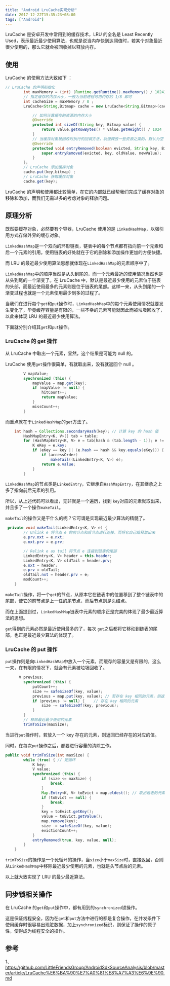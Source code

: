 ```yaml
---
title: "Android LruCache实现分析"
date: 2017-12-22T15:35:23+08:00
tags: ["Android"]
---
```



LruCache 是安卓开发中常用到的缓存技术，LRU 的全名是 Least Recently Used，表示最近最少使用算法，也就是说当内存快到达阈值时，若某个对象最近很少使用的，那么它就会被回收掉以释放内存。

<!--more-->

## 使用
LruCache 的使用方法大致如下 ：
``` java
// LruCache 的声明初始化
        int maxMemory = (int) (Runtime.getRuntime().maxMemory() / 1024);
        // 指定缓存的内存大小，一般为当前进程可用内存的 1/8 即可
        int cacheSize = maxMemory / 8 ;
        LruCache<String,Bitmap> cache = new LruCache<String,Bitmap>(cacheSize){

            // 如何计算缓存的资源的内存大小
            @Override
            protected int sizeOf(String key, Bitmap value) {
                return value.getRowBytes() * value.getHeight() / 1024 ;
            }
            // 当缓存对象被回收时执行的回调方法，以便释放一些资源之类的，默认为空
            @Override
            protected void entryRemoved(boolean evicted, String key, Bitmap oldValue, Bitmap newValue) {
                super.entryRemoved(evicted, key, oldValue, newValue);
            }
        };
        // LruCache 添加缓存对象
        cache.put(key,bitmap) ;
        // LruCache 获取缓存对象
        cache.get(key);
```

LruCache 的声明和使用都比较简单，在它的内部就已经帮我们完成了缓存对象的移除和添加，而我们无需过多的考虑对象的释放问题。


## 原理分析

既然要缓存对象，必然要有个容器，LruCache 使用的是 `LinkedHashMap`，以强引用方式存储外界的缓存对象。

`LinkedHashMap`是一个双向的环形链表，链表中的每个节点都有指向前一个元素和后一个元素的引用。使用链表的好处就在于它的删除和添加操作更加的方便快捷。

而 LRU 的最近最少使用算法思想就体现在`LinkedHashMap`的元素顺序中了。

`LinkedHashMap`中的顺序当然是从头到尾的，而一个元素最近的使用情况当然也是从头到尾的一个渐变了。在 LruCache 中，默认是最近最少使用的元素位于链表的头部，而最近使用最多的元素则是位于链表的尾部。这样一来，从头到尾的一个渐变过程也就是一个元素使用最少到多的过程了。

当我们在进行每个`get`和`put`操作时，`LinkedHashMap`中的每个元素使用情况就要发生变化了，毕竟缓存容量是有限的，一些不幸的元素可能就因此而被垃圾回收了，以此来体现 LRU 的最近最少使用算法。

下面就分别介绍其`get`和`put`操作。


### LruCache 的 get 操作

从 LruCache 中取出一个元素，显然，这个结果是可能为 null 的。

LruCache 使用`get`操作很简单，有就取出来，没有就返回个 null 。
``` java
		V mapValue;
        synchronized (this) {
            mapValue = map.get(key);
            if (mapValue != null) {
                hitCount++;
                return mapValue;
            }
            missCount++;
        }
```
而重点就在于`LinkedHashMap`的`get`方法了。

``` java
	int hash = Collections.secondaryHash(key); // 计算 key 的 hash 值
        HashMapEntry<K, V>[] tab = table;
        for (HashMapEntry<K, V> e = tab[hash & (tab.length - 1)]; e != null; e = e.next) {
            K eKey = e.key;
            if (eKey == key || (e.hash == hash && key.equals(eKey))) {
                if (accessOrder)
                    makeTail((LinkedEntry<K, V>) e);
                return e.value;
            }
        }
```
`LinkedHashMap`的节点类是`LinkedEntry`，它继承自`HashMapEntry`，在其继承之上多了指向前后元素的引用。

所以，从上述代码可以看出，无非就是一个遍历，找到 `key`对应的元素就取出来，并且多了一个操作`makeTail`。

`makeTail`的操作又是干什么的呢？它可谓是实现最近最少算法的精髓了。

``` java
 private void makeTail(LinkedEntry<K, V> e) {
        // Unlink e 将节点 e 的前节点和后节点进行连接，而将它自己给释放出来
        e.prv.nxt = e.nxt;
        e.nxt.prv = e.prv;

        // Relink e as tail 将节点 e 连接到链表的尾部
        LinkedEntry<K, V> header = this.header;
        LinkedEntry<K, V> oldTail = header.prv;
        e.nxt = header;
        e.prv = oldTail;
        oldTail.nxt = header.prv = e;
        modCount++;
    }
```

`makeTail`操作，将一个`get`的节点，从原本它在链表中的位置移到了整个链表中的尾部，使它的前节点是上一任的尾节点，而后节点则是头结点。

而在上面提到过，`LinkedHashMap`链表中元素的顺序正是完美的体现了最少最近算法的思想。

`get`得到的元素必然是最近使用最多的了，每次 `get`之后都将它移动到链表的尾部，也正是最近最少算法的体现了。

### LruCache 的 put 操作

`put`操作则是向`LinkedHashMap`中放入一个元素，而缓存的容量又是有限的，这么一来，在有限的情况下，就会有元素被垃圾回收了。
 
``` java
	  V previous;
        synchronized (this) {
            putCount++;
            size += safeSizeOf(key, value);
            previous = map.put(key, value); // 若存在 key 相同的元素，则返回之前的，否则返回 null
            if (previous != null) {    // 存在 key 相同的元素
                size -= safeSizeOf(key, previous);
            }
        }
        // 移除最近最少使用的元素
		trimToSize(maxSize);
```

当进行`put`操作时，若放入一个 key 存在的元素，则返回已经存在的对应的值。

同时，在每次`put`操作之后，都要进行容量的清除工作。

``` java
public void trimToSize(int maxSize) {
        while (true) { // 死循环
            K key;
            V value;
            synchronized (this) {
                if (size <= maxSize) {
                    break;
                }
                Map.Entry<K, V> toEvict = map.eldest(); // 取出最老的元素
                if (toEvict == null) {
                    break;
                }
                key = toEvict.getKey();
                value = toEvict.getValue();
                map.remove(key);
                size -= safeSizeOf(key, value);
                evictionCount++;
            }
            entryRemoved(true, key, value, null);
        }
    }
```

`trimToSize`的操作是一个死循环的操作，当`size`小于`maxSize`时，直接返回，否则从`LinkedHashMap`中移除最近最少使用的元素，也就是头节点后的元素。

以上就大致实现了 LRU 的最少最近算法。


## 同步锁相关操作

在 LruCache 的`get`和`put`操作中，都有用到的`synchronized`锁操作。

这是保证线程安全，因为在`get`和`put`方法中进行的都是复合操作，在并发条件下使用缓存时很容易出现脏数据，加上`synchronized`标识，则保证了操作的原子性，使得成为线程安全的操作。


## 参考
1、https://github.com/LittleFriendsGroup/AndroidSdkSourceAnalysis/blob/master/article/LruCache%E6%BA%90%E7%A0%81%E8%A7%A3%E6%9E%90.md
